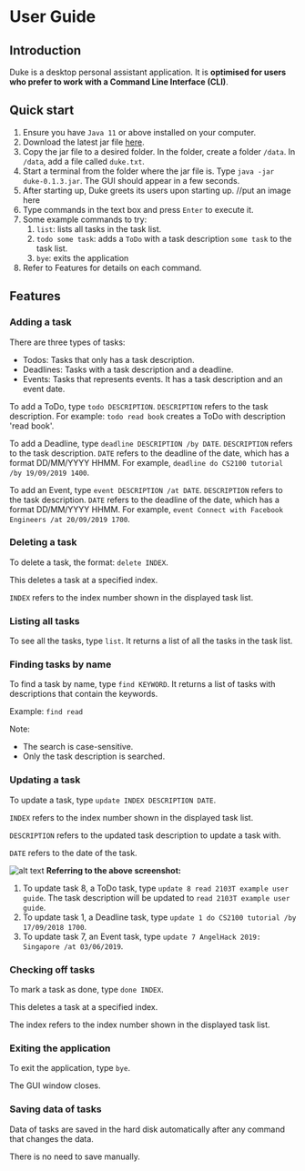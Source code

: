 # User Guide
## Introduction
Duke is a desktop personal assistant application. It is **optimised for users who prefer to work
with a Command Line Interface (CLI)**.

## Quick start
1. Ensure you have `Java 11` or above installed on your computer.
2. Download the latest jar file [here](https://github.com/C-likethis123/duke/releases/tag/A-Release).
3. Copy the jar file to a desired folder. In the folder, create a folder `/data`. In `/data`, add a file called `duke.txt`.
3. Start a terminal from the folder where the jar file is. Type `java -jar duke-0.1.3.jar`. The GUI should appear in a few seconds.
4. After starting up, Duke greets its users upon starting up.
//put an image here
5. Type commands in the text box and press `Enter` to execute it.
6. Some example commands to try:
    1. `list`: lists all tasks in the task list.
    2. `todo some task`: adds a `ToDo` with a task description `some task` to the task list.
    3. `bye`: exits the application
7. Refer to Features for details on each command.    
     
## Features 

### Adding a task 
There are three types of tasks:
* Todos: Tasks that only has a task description.
* Deadlines: Tasks with a task description and a deadline.
* Events: Tasks that represents events. It has a task description and an event date.

To add a ToDo, type `todo DESCRIPTION`. 
`DESCRIPTION` refers to the task description. 
For example:   `todo read book` creates a ToDo with description 'read book'.


To add a Deadline, type `deadline DESCRIPTION /by DATE`.
`DESCRIPTION` refers to the task description. 
`DATE` refers to the deadline of the date, which has a format DD/MM/YYYY HHMM.
For example, `deadline do CS2100 tutorial /by 19/09/2019 1400`.

To add an Event, type `event DESCRIPTION /at DATE`.
`DESCRIPTION` refers to the task description. 
`DATE` refers to the deadline of the date, which has a format DD/MM/YYYY HHMM.
For example, `event Connect with Facebook Engineers /at 20/09/2019 1700`.

### Deleting a task
To delete a task, the format: `delete INDEX`.

This deletes a task at a specified index. 

`INDEX` refers to the index number shown in the displayed task list.

### Listing all tasks
To see all the tasks, type `list`. 
It returns a list of all the tasks in the task list.

### Finding tasks by name
To find a task by name, type `find KEYWORD`.
It returns a list of tasks with descriptions that contain the keywords.

Example:
`find read`


Note: 
* The search is case-sensitive.
* Only the task description is searched.

### Updating a task
To update a task, type `update INDEX DESCRIPTION DATE`.

`INDEX` refers to the index number shown in the displayed task list.

`DESCRIPTION` refers to the updated task description to update 
a task with. 

`DATE` refers to the date of the task.

![alt text](https://github.com/C-likethis123/duke/tree/master/docs/TaskList.png "Task List")
**Referring to the above screenshot:**

1. To update task 8, a ToDo task, type `update 8 read 2103T example user guide`.
The task description will be updated to `read 2103T example user guide`.
2. To update task 1, a Deadline task, type `update 1 do CS2100 tutorial /by 17/09/2018 1700`.
3. To update task 7, an Event task, type `update 7 AngelHack 2019: Singapore /at 03/06/2019`.

### Checking off tasks
To mark a task as done, type `done INDEX`. 

This deletes a task at a specified index. 

The index refers to the index number shown in the displayed task list.

### Exiting the application
To exit the application, type `bye`.

The GUI window closes. 

### Saving data of tasks
Data of tasks are saved in the hard disk automatically after any 
command that changes the data. 

There is no need to save manually. 
